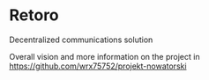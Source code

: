 # Retoro
Decentralized communications solution

Overall vision and more information on the project in https://github.com/wrx75752/projekt-nowatorski
